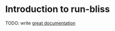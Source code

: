 # Introduction to run-bliss

TODO: write [great documentation](http://jacobian.org/writing/what-to-write/)
